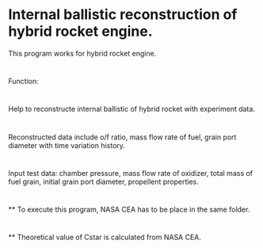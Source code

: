 # 	Internal ballistic reconstruction of hybrid rocket engine.

This program works for hybrid rocket engine.
#
Function:
#
Help to reconstructe internal ballistic of hybrid rocket with experiment data.
#
Reconstructed data include o/f ratio, mass flow rate of fuel, grain port diameter with time variation history.
#
Input test data:  chamber pressure, mass flow rate of oxidizer, total mass of fuel grain, initial grain port diameter, propellent properties.
#
** To execute this program, NASA CEA has to be place in the same folder.
#
** Theoretical value of Cstar is calculated from NASA CEA.

 

